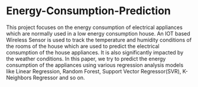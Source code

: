 # Energy-Consumption-Prediction

This project focuses on the energy consumption of electrical appliances which are normally used in a low energy consumption house. An IOT based Wireless Sensor is used to track the temperature and humidity conditions of the rooms of the house which are used to predict the electrical consumption of the house appliances. It is also significantly impacted by the weather conditions. In this paper, we try to predict the energy consumption of the appliances using various regression analysis models like Linear Regression, Random Forest, Support Vector Regressor(SVR), K-Neighbors Regressor and so on.

